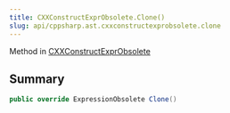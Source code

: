 ```yaml
---
title: CXXConstructExprObsolete.Clone()
slug: api/cppsharp.ast.cxxconstructexprobsolete.clone
---
```

Method in [CXXConstructExprObsolete](/api/cppsharp/ast/cxxconstructexprobsolete)

## Summary



```csharp
public override ExpressionObsolete Clone()
```

